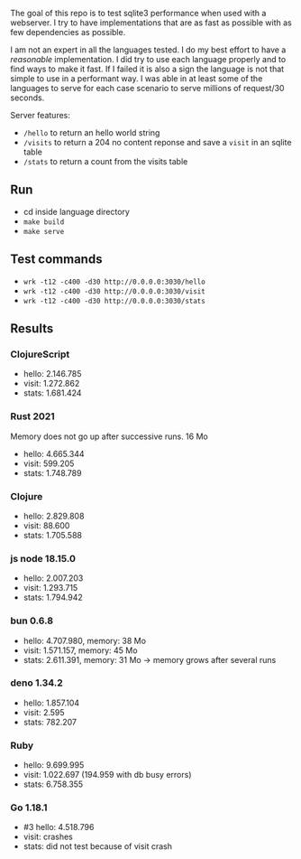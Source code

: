 The goal of this repo is to test sqlite3 performance when used with a webserver.
I try to have implementations that are as fast as possible with as few dependencies as possible.

I am not an expert in all the languages tested.
I do my best effort to have a *reasonable* implementation.
I did try to use each language properly and to find ways to make it fast.
If I failed it is also a sign the language is not that simple to use in a performant way.
I was able in at least some of the languages to serve for each case scenario to serve millions of request/30 seconds.

Server features:

- `/hello` to return an hello world string
- `/visits` to return a 204 no content reponse and save a `visit` in an sqlite table
- `/stats` to return a count from the visits table

## Run

- cd inside language directory
- `make build`
- `make serve`

## Test commands

- `wrk -t12 -c400 -d30 http://0.0.0.0:3030/hello`
- `wrk -t12 -c400 -d30 http://0.0.0.0:3030/visit`
- `wrk -t12 -c400 -d30 http://0.0.0.0:3030/stats`

## Results

### ClojureScript

- hello: 2.146.785
- visit: 1.272.862
- stats: 1.681.424

### Rust 2021

Memory does not go up after successive runs. 16 Mo

- hello: 4.665.344
- visit: 599.205
- stats: 1.748.789

### Clojure

- hello: 2.829.808
- visit: 88.600
- stats: 1.705.588

### js node 18.15.0

- hello: 2.007.203
- visit: 1.293.715
- stats: 1.794.942

### bun 0.6.8

- hello: 4.707.980, memory: 38 Mo
- visit: 1.571.157, memory: 45 Mo
- stats: 2.611.391, memory: 31 Mo -> memory grows after several runs

### deno 1.34.2

- hello: 1.857.104
- visit: 2.595
- stats: 782.207

### Ruby

- hello: 9.699.995
- visit: 1.022.697 (194.959 with db busy errors)
- stats: 6.758.355

### Go 1.18.1

- #3 hello: 4.518.796
- visit: crashes
- stats: did not test because of visit crash
